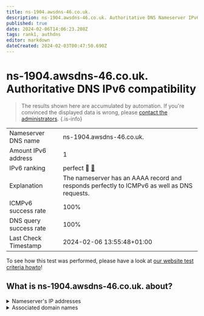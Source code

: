 ```yaml
---
title: ns-1904.awsdns-46.co.uk.
description: ns-1904.awsdns-46.co.uk. Authoritative DNS Nameserver IPv6 compatibility
published: true
date: 2024-02-06T14:06:23.208Z
tags: rank1, authdns
editor: markdown
dateCreated: 2024-02-03T00:47:50.690Z
---
```


# ns-1904.awsdns-46.co.uk. Authoritative DNS IPv6 compatibility

> The results shown here are accumulated by automation. If you're convinced the displayed data is wrong, please [contact the administrators](/howto/chat). 
{.is-info}




|   |   |
| - | - |
| Nameserver DNS name | ns-1904.awsdns-46.co.uk.
| Amount IPv6 address | 1
| IPv6 ranking | perfect :1st_place_medal: [🔗](/howto/ranking) |
| Explanation | The nameserver has an AAAA record and responds perfectly to ICMPv6 as well as DNS requests. |
| ICMPv6 success rate | 100%|
| DNS query success rate | 100% |
| Last Check Timestamp | 2024-02-06 13:55:48+01:00 |

To see how this test was performed, please have a look at [our website test criteria howto](/howto/testcriteria/authdns)!


## What is ns-1904.awsdns-46.co.uk. about?




<details>
<summary>Nameserver's IP addresses</summary>

2600:9000:5307:7000::1

</details>



<details>
<summary>Associated domain names</summary>

duolingo.com

</details>
